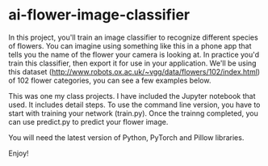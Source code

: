 # ai-flower-image-classifier

In this project, you'll train an image classifier to recognize different species of flowers. You can imagine using something like this in a phone app that tells you the name of the flower your camera is looking at. In practice you'd train this classifier, then export it for use in your application. We'll be using this dataset (http://www.robots.ox.ac.uk/~vgg/data/flowers/102/index.html) of 102 flower categories, you can see a few examples below.

This was one my class projects. I have included the Jupyter notebook that used. It includes detail steps. To use the command line version, you have to start with training your network (train.py).  Once the trainng completed, you can use predict.py to predict your flower image.

You will need the latest version of Python, PyTorch and Pillow libraries.

Enjoy!
